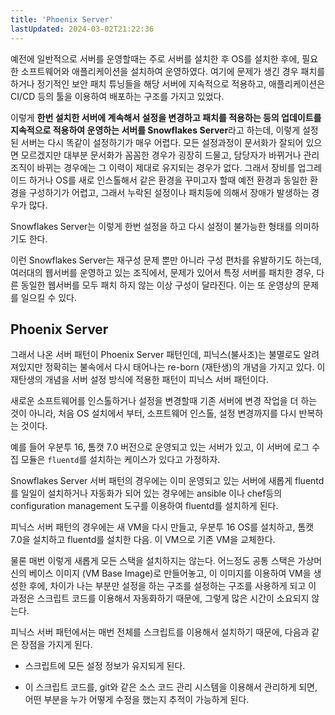 ```yaml
---
title: 'Phoenix Server'
lastUpdated: 2024-03-02T21:22:36
---
```


예전에 일반적으로 서버를 운영할때는 주로 서버를 설치한 후 OS를 설치한 후에, 필요한 소프트웨어와 애플리케이션을 설치하여 운영하였다. 여기에 문제가 생긴 경우 패치를 하거나 정기적인 보안 패치 튜닝들을 해당 서버에 지속적으로 적용하고, 애플리케이션은 CI/CD 등의 툴을 이용하여 배포하는 구조를 가지고 있었다.

이렇게 **한번 설치한 서버에 계속해서 설정을 변경하고 패치를 적용하는 등의 업데이트를 지속적으로 적용하여 운영하는 서버를 Snowflakes Server**라고 하는데, 이렇게 설정된 서버는 다시 똑같이 설정하기가 매우 어렵다. 모든 설정과정이 문서화가 잘되어 있으면 모르겠지만 대부분 문서화가 꼼꼼한 경우가 굉장히 드물고, 담당자가 바뀌거나 관리 조직이 바뀌는 경우에는 그 이력이 제대로 유지되는 경우가 없다. 그래서 장비를 업그레이드 하거나 OS를 새로 인스톨해서 같은 환경을 꾸미고자 할때 예전 환경과 동일한 환경을 구성하기가 어렵고, 그래서 누락된 설정이나 패치등에 의해서 장애가 발생하는 경우가 많다.

Snowflakes Server는 이렇게 한번 설정을 하고 다시 설정이 불가능한 형태를 의미하기도 한다.

이런 Snowflakes Server는 재구성 문제 뿐만 아니라 구성 편차를 유발하기도 하는데, 여러대의 웹서버를 운영하고 있는 조직에서, 문제가 있어서 특정 서버를 패치한 경우, 다른 동일한 웹서버를 모두 패치 하지 않는 이상 구성이 달라진다. 이는 또 운영상의 문제를 일으킬 수 있다.

## Phoenix Server

그래서 나온 서버 패턴이 Phoenix Server 패턴인데, 피닉스(불사조)는 불멸로도 알려져있지만 정확히는 불속에서 다시 태어나는 re-born (재탄생)의 개념을 가지고 있다. 이 재탄생의 개념을 서버 설정 방식에 적용한 패턴이 피닉스 서버 패턴이다.

새로운 소프트웨어를 인스톨하거나 설정을 변경할때 기존 서버에 변경 작업을 더 하는 것이 아니라, 처음 OS 설치에서 부터, 소프트웨어 인스톨, 설정 변경까지를 다시 반복하는 것이다.

예를 들어 우분투 16, 톰캣 7.0 버전으로 운영되고 있는 서버가 있고, 이 서버에 로그 수집 모듈은 `fluentd`를 설치하는 케이스가 있다고 가정하자.

Snowflakes Server 서버 패턴의 경우에는 이미 운영되고 있는 서버에 새롭게 fluentd를 일일이 설치하거나 자동화가 되어 있는 경우에는 ansible 이나 chef등의 configuration management 도구를 이용하여 fluentd를 설치하게 된다.

피닉스 서버 패턴의 경우에는 새 VM을 다시 만들고, 우분투 16 OS를 설치하고, 톰캣 7.0을 설치하고 fluentd를 설치한 다음. 이 VM으로 기존 VM을 교체한다.

물론 매번 이렇게 새롭게 모든 스택을 설치하지는 않는다. 어느정도 공통 스택은 가상머신의 베이스 이미지 (VM Base Image)로 만들어놓고, 이 이미지를 이용하여 VM을 생성한 후에, 차이가 나는 부분만 설정을 하는 구조를 설정하는 구조를 사용하게 되고 이 과정은 스크립트 코드를 이용해서 자동화하기 때문에, 그렇게 많은 시간이 소요되지 않는다. 

피닉스 서버 패턴에서는 매번 전체를 스크립트를 이용해서 설치하기 때문에, 다음과 같은 장점을 가지게 된다.

- 스크립트에 모든 설정 정보가 유지되게 된다.

- 이 스크립트 코드를, git와 같은 소스 코드 관리 시스템을 이용해서 관리하게 되면, 어떤 부분을 누가 어떻게 수정을 했는지 추적이 가능하게 된다. 